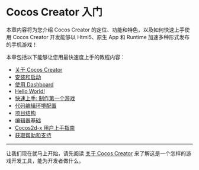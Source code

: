 # Cocos Creator 入门

本章内容将为您介绍 Cocos Creator 的定位、功能和特色，以及如何快速上手使用 Cocos Creator 开发能够以 Html5、原生 App 和 Runtime 加速多种形式发布的手机游戏！

本章包括以下能够让您用最快速度上手的教程内容：

- [关于 Cocos Creator](introduction.md)
- [安装和启动](install.md)
- [使用 Dashboard](dashboard.md)
- [Hello World!](hello-world.md)
- [快速上手: 制作第一个游戏](quick-start.md)
- [代码编辑环境配置](coding-setup.md)
- [项目结构](project-structure.md)
- [编辑器基础](basics/editor-overview.md)
- [Cocos2d-x 用户上手指南](cocos2d-x-guide.md)
- [获取帮助和支持](support.md)

---

让我们现在就马上开始，请先阅读 [关于 Cocos Creator](introduction.md) 来了解这是一个怎样的游戏开发工具，能为开发者做什么。